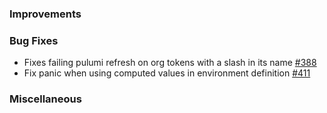 ### Improvements

### Bug Fixes

- Fixes failing pulumi refresh on org tokens with a slash in its name [#388](https://github.com/pulumi/pulumi-pulumiservice/issues/388)
- Fix panic when using computed values in environment definition [#411](https://github.com/pulumi/pulumi-pulumiservice/issues/411)

### Miscellaneous

